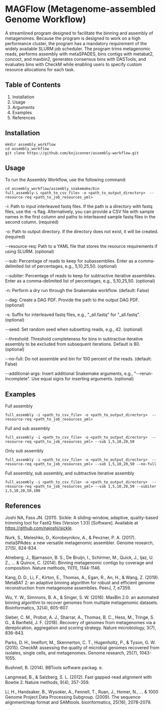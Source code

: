 # MAGFlow (Metagenome-assembled Genome Workflow)
A streamlined program designed to facilitate the binning and assembly of metagenomes. Because the program is designed to work on a high performance cluster, the program has a mandatory requirement of the widely available SLURM job scheduler. The program trims metagenomic reads, performs assembly with metaSPADES, bins contigs with metabat2, concoct, and maxbin2, generates consensus bins with DASTools, and evaluates bins with CheckM while enabling users to specify custom resource allocations for each task. 


## Table of Contents
1) Installation
2) Usage
3) Arguments
4) Examples
5) References


## Installation
```
mkdir assembly_workflow
cd assembly_workflow
git clone https://github.com/kojiconner/assembly-workflow.git
```

## Usage

To run the Assembly Workflow, use the following command:
```
cd assembly_workflow/assembly_snakemake/bin
full_assembly-i <path_to_csv_file> -o <path_to_output_directory>  --resource-req <path_to_job_resources_yml> 
```
-i: Path to input interleaved fastq files. If the path is a directory with fastq files, use the -s flag. Alternatively, you can provide a CSV file with sample names in the first column and paths to interleaved sample fastq files in the second column. (required)

-o: Path to output directory. If the directory does not exist, it will be created. (required)

--resource-req: Path to a YAML file that stores the resource requirements if using SLURM. (optional)

--sub: Percentage of reads to keep for subassemblies. Enter as a comma-delimited list of percentages, e.g., 5,10,25,50. (optional)

--subiter: Percentage of reads to keep for subtractive iterative assemblies. Enter as a comma-delimited list of percentages, e.g., 5,10,25,50. (optional)

-n: Perform a dry run through the Snakemake workflow. (default: False)

--dag: Create a DAG PDF. Provide the path to the output DAG PDF. (optional)

-s: Suffix for interleaved fastq files, e.g., "_all.fastq" for "<sample>_all.fastq". (optional)

--seed: Set random seed when subsetting reads, e.g., 42. (optional)

--threshold: Threshold completeness for bins in subtractive iterative assembly to be excluded from subsequent iterations. Default is 80. (optional)

--no-full: Do not assemble and bin for 100 percent of the reads. (default: False)

--additional-args: Insert additional Snakemake arguments, e.g., "--rerun-incomplete". Use equal signs for inserting arguments. (optional)



## Examples

Full assembly 
```
full_assembly -i <path_to_csv_file> -o <path_to_output_directory>  --resource-req <path_to_job_resources_yml>
```

Full and sub assembly 
```
full_assembly -i <path_to_csv_file> -o <path_to_output_directory>  --resource-req <path_to_job_resources_yml> --sub 1,5,10,20,50 
```

Only sub assembly 
```
full_assembly -i <path_to_csv_file> -o <path_to_output_directory>  --resource-req <path_to_job_resources_yml> --sub 1,5,10,20,50 --no-full
```

Full assembly, sub assembly, and subtractive iterative assembly  
```
full_assembly -i <path_to_csv_file> -o <path_to_output_directory>  --resource-req <path_to_job_resources_yml> --sub 1,5,10,20,50 --subiter 1,5,10,20,50,100
```

## References

Joshi NA, Fass JN. (2011). Sickle: A sliding-window, adaptive, quality-based trimming tool for FastQ files 
(Version 1.33) [Software].  Available at https://github.com/najoshi/sickle.

Nurk, S., Meleshko, D., Korobeynikov, A., & Pevzner, P. A. (2017). metaSPAdes: a new versatile metagenomic assembler. Genome research, 27(5), 824-834.

Alneberg, J., Bjarnason, B. S., De Bruijn, I., Schirmer, M., Quick, J., Ijaz, U. Z., ... & Quince, C. (2014). Binning metagenomic contigs by coverage and composition. Nature methods, 11(11), 1144-1146.

Kang, D. D., Li, F., Kirton, E., Thomas, A., Egan, R., An, H., & Wang, Z. (2019). MetaBAT 2: an adaptive binning algorithm for robust and efficient genome reconstruction from metagenome assemblies. PeerJ, 7, e7359.

Wu, Y. W., Simmons, B. A., & Singer, S. W. (2016). MaxBin 2.0: an automated binning algorithm to recover genomes from multiple metagenomic datasets. Bioinformatics, 32(4), 605-607.

Sieber, C. M., Probst, A. J., Sharrar, A., Thomas, B. C., Hess, M., Tringe, S. G., & Banfield, J. F. (2018). Recovery of genomes from metagenomes via a dereplication, aggregation and scoring strategy. Nature microbiology, 3(7), 836-843.

Parks, D. H., Imelfort, M., Skennerton, C. T., Hugenholtz, P., & Tyson, G. W. (2015). CheckM: assessing the quality of microbial genomes recovered from isolates, single cells, and metagenomes. Genome research, 25(7), 1043-1055.

Bushnell, B. (2014). BBTools software packag. e.

Langmead, B., & Salzberg, S. L. (2012). Fast gapped-read alignment with Bowtie 2. Nature methods, 9(4), 357-359.

Li, H., Handsaker, B., Wysoker, A., Fennell, T., Ruan, J., Homer, N., ... & 1000 Genome Project Data Processing Subgroup. (2009). The sequence alignment/map format and SAMtools. bioinformatics, 25(16), 2078-2079.
